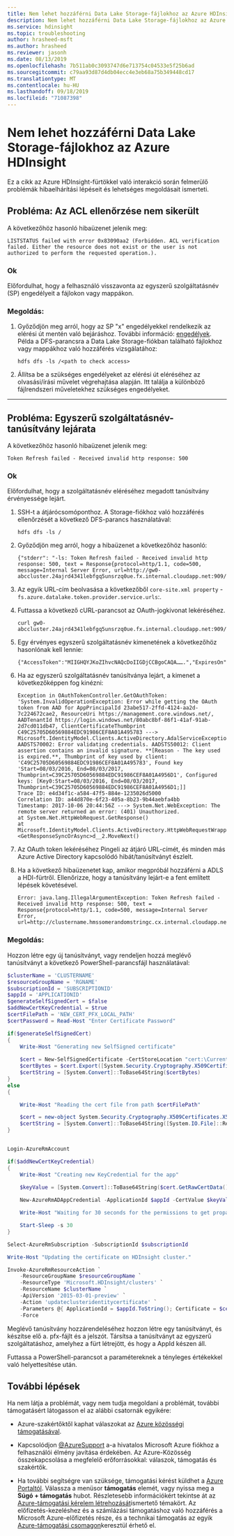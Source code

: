 ```yaml
---
title: Nem lehet hozzáférni Data Lake Storage-fájlokhoz az Azure HDInsight
description: Nem lehet hozzáférni Data Lake Storage-fájlokhoz az Azure HDInsight
ms.service: hdinsight
ms.topic: troubleshooting
author: hrasheed-msft
ms.author: hrasheed
ms.reviewer: jasonh
ms.date: 08/13/2019
ms.openlocfilehash: 7b511ab0c3093747d6e713754c04533e5f25b6ad
ms.sourcegitcommit: c79aa93d87d4db04ecc4e3eb68a75b349448cd17
ms.translationtype: MT
ms.contentlocale: hu-HU
ms.lasthandoff: 09/18/2019
ms.locfileid: "71087398"
---
```

# <a name="unable-to-access-data-lake-storage-files-in-azure-hdinsight"></a>Nem lehet hozzáférni Data Lake Storage-fájlokhoz az Azure HDInsight

Ez a cikk az Azure HDInsight-fürtökkel való interakció során felmerülő problémák hibaelhárítási lépéseit és lehetséges megoldásait ismerteti.

## <a name="issue-acl-verification-failed"></a>Probléma: Az ACL ellenőrzése nem sikerült

A következőhöz hasonló hibaüzenet jelenik meg:

```
LISTSTATUS failed with error 0x83090aa2 (Forbidden. ACL verification failed. Either the resource does not exist or the user is not authorized to perform the requested operation.).
```

### <a name="cause"></a>Ok

Előfordulhat, hogy a felhasználó visszavonta az egyszerű szolgáltatásnév (SP) engedélyeit a fájlokon vagy mappákon.

### <a name="resolution"></a>Megoldás:

1. Győződjön meg arról, hogy az SP "x" engedélyekkel rendelkezik az elérési út mentén való bejáráshoz. További információ: [engedélyek](https://hdinsight.github.io/ClusterCRUD/ADLS/adls-create-permission-setup.html). Példa a DFS-parancsra a Data Lake Storage-fiókban található fájlokhoz vagy mappákhoz való hozzáférés vizsgálatához:

    ```
    hdfs dfs -ls /<path to check access>
    ```

1. Állítsa be a szükséges engedélyeket az elérési út eléréséhez az olvasási/írási művelet végrehajtása alapján. Itt találja a különböző fájlrendszeri műveletekhez szükséges engedélyeket.

---

## <a name="issue-service-principal-certificate-expiry"></a>Probléma: Egyszerű szolgáltatásnév-tanúsítvány lejárata

A következőhöz hasonló hibaüzenet jelenik meg:

```
Token Refresh failed - Received invalid http response: 500
```

### <a name="cause"></a>Ok

Előfordulhat, hogy a szolgáltatásnév eléréséhez megadott tanúsítvány érvényessége lejárt.

1. SSH-t a átjárócsomóponthoz. A Storage-fiókhoz való hozzáférés ellenőrzését a következő DFS-parancs használatával:

    ```
    hdfs dfs -ls /
    ```

1. Győződjön meg arról, hogy a hibaüzenet a következőhöz hasonló:

    ```
    {"stderr": "-ls: Token Refresh failed - Received invalid http response: 500, text = Response{protocol=http/1.1, code=500, message=Internal Server Error, url=http://gw0-abccluster.24ajrd4341lebfgq5unsrzq0ue.fx.internal.cloudapp.net:909/api/oauthtoken}}...
    ```

1. Az egyik URL-cím beolvasása a következőből `core-site.xml property`  -  `fs.azure.datalake.token.provider.service.urls`:.

1. Futtassa a következő cURL-parancsot az OAuth-jogkivonat lekéréséhez.

    ```
    curl gw0-abccluster.24ajrd4341lebfgq5unsrzq0ue.fx.internal.cloudapp.net:909/api/oauthtoken
    ```

1. Egy érvényes egyszerű szolgáltatásnév kimenetének a következőhöz hasonlónak kell lennie:

    ```
    {"AccessToken":"MIIGHQYJKoZIhvcNAQcDoIIGDjCCBgoCAQA…….","ExpiresOn":1500447750098}
    ```

1. Ha az egyszerű szolgáltatásnév tanúsítványa lejárt, a kimenet a következőképpen fog kinézni:

    ```
    Exception in OAuthTokenController.GetOAuthToken: 'System.InvalidOperationException: Error while getting the OAuth token from AAD for AppPrincipalId 23abe517-2ffd-4124-aa2d-7c224672cae2, ResourceUri https://management.core.windows.net/, AADTenantId https://login.windows.net/80abc8bf-86f1-41af-91ab-2d7cd011db47, ClientCertificateThumbprint C49C25705D60569884EDC91986CEF8A01A495783 ---> Microsoft.IdentityModel.Clients.ActiveDirectory.AdalServiceException: AADSTS70002: Error validating credentials. AADSTS50012: Client assertion contains an invalid signature. **[Reason - The key used is expired.**, Thumbprint of key used by client: 'C49C25705D60569884EDC91986CEF8A01A495783', Found key 'Start=08/03/2016, End=08/03/2017, Thumbprint=C39C25705D60569884EDC91986CEF8A01A4956D1', Configured keys: [Key0:Start=08/03/2016, End=08/03/2017, Thumbprint=C39C25705D60569884EDC91986CEF8A01A4956D1;]]
    Trace ID: e4d34f1c-a584-47f5-884e-1235026d5000
    Correlation ID: a44d870e-6f23-405a-8b23-9b44aebfa4bb
    Timestamp: 2017-10-06 20:44:56Z ---> System.Net.WebException: The remote server returned an error: (401) Unauthorized.
    at System.Net.HttpWebRequest.GetResponse()
    at Microsoft.IdentityModel.Clients.ActiveDirectory.HttpWebRequestWrapper.<GetResponseSyncOrAsync>d__2.MoveNext()
    ```

1. Az OAuth token lekéréséhez Pingeli az átjáró URL-címét, és minden más Azure Active Directory kapcsolódó hibát/tanúsítványt észlelt.

1. Ha a következő hibaüzenetet kap, amikor megpróbál hozzáférni a ADLS a HDI-fürtről. Ellenőrizze, hogy a tanúsítvány lejárt-e a fent említett lépések követésével.

    ```
    Error: java.lang.IllegalArgumentException: Token Refresh failed - Received invalid http response: 500, text = Response{protocol=http/1.1, code=500, message=Internal Server Error, url=http://clustername.hmssomerandomstringc.cx.internal.cloudapp.net:909/api/oauthtoken}
    ```

### <a name="resolution"></a>Megoldás:

Hozzon létre egy új tanúsítványt, vagy rendeljen hozzá meglévő tanúsítványt a következő PowerShell-parancsfájl használatával:

```powershell
$clusterName = 'CLUSTERNAME'
$resourceGroupName = 'RGNAME'
$subscriptionId = 'SUBSCRIPTIONID'
$appId = 'APPLICATIONID'
$generateSelfSignedCert = $false
$addNewCertKeyCredential = $true
$certFilePath = 'NEW_CERT_PFX_LOCAL_PATH'
$certPassword = Read-Host "Enter Certificate Password"

if($generateSelfSignedCert)
{
    Write-Host "Generating new SelfSigned certificate"
    
    $cert = New-SelfSignedCertificate -CertStoreLocation "cert:\CurrentUser\My" -Subject "CN=hdinsightAdlsCert" -KeySpec KeyExchange
    $certBytes = $cert.Export([System.Security.Cryptography.X509Certificates.X509ContentType]::Pkcs12, $certPassword);
    $certString = [System.Convert]::ToBase64String($certBytes)
}
else
{

    Write-Host "Reading the cert file from path $certFilePath"

    $cert = new-object System.Security.Cryptography.X509Certificates.X509Certificate2($certFilePath, $certPassword)
    $certString = [System.Convert]::ToBase64String([System.IO.File]::ReadAllBytes($certFilePath))
}


Login-AzureRmAccount

if($addNewCertKeyCredential)
{
    Write-Host "Creating new KeyCredential for the app"

    $keyValue = [System.Convert]::ToBase64String($cert.GetRawCertData())
    
    New-AzureRmADAppCredential -ApplicationId $appId -CertValue $keyValue -EndDate $cert.NotAfter -StartDate $cert.NotBefore

    Write-Host "Waiting for 30 seconds for the permissions to get propagated"

    Start-Sleep -s 30
}

Select-AzureRmSubscription -SubscriptionId $subscriptionId

Write-Host "Updating the certificate on HDInsight cluster."

Invoke-AzureRmResourceAction `
    -ResourceGroupName $resourceGroupName `
    -ResourceType 'Microsoft.HDInsight/clusters' `
    -ResourceName $clusterName `
    -ApiVersion '2015-03-01-preview' `
    -Action 'updateclusteridentitycertificate' `
    -Parameters @{ ApplicationId = $appId.ToString(); Certificate = $certString; CertificatePassword = $certPassword.ToString() } `
    -Force

```

Meglévő tanúsítvány hozzárendeléséhez hozzon létre egy tanúsítványt, és készítse elő a. pfx-fájlt és a jelszót. Társítsa a tanúsítványt az egyszerű szolgáltatáshoz, amelyhez a fürt létrejött, és hogy a AppId készen áll.

Futtassa a PowerShell-parancsot a paramétereknek a tényleges értékekkel való helyettesítése után.

## <a name="next-steps"></a>További lépések

Ha nem látja a problémát, vagy nem tudja megoldani a problémát, további támogatásért látogasson el az alábbi csatornák egyikére:

* Azure-szakértőktől kaphat válaszokat az [Azure közösségi támogatásával](https://azure.microsoft.com/support/community/).

* Kapcsolódjon [@AzureSupport](https://twitter.com/azuresupport) a-a hivatalos Microsoft Azure fiókhoz a felhasználói élmény javítása érdekében. Az Azure-Közösség összekapcsolása a megfelelő erőforrásokkal: válaszok, támogatás és szakértők.

* Ha további segítségre van szüksége, támogatási kérést küldhet a [Azure Portaltól](https://portal.azure.com/?#blade/Microsoft_Azure_Support/HelpAndSupportBlade/). Válassza a menüsor **támogatás** elemét, vagy nyissa meg a **Súgó + támogatás** hubot. Részletesebb információkért tekintse át az [Azure-támogatási kérelem létrehozását](https://docs.microsoft.com/azure/azure-supportability/how-to-create-azure-support-request)ismertető témakört. Az előfizetés-kezeléshez és a számlázási támogatáshoz való hozzáférés a Microsoft Azure-előfizetés része, és a technikai támogatás az egyik [Azure-támogatási csomagon](https://azure.microsoft.com/support/plans/)keresztül érhető el.
